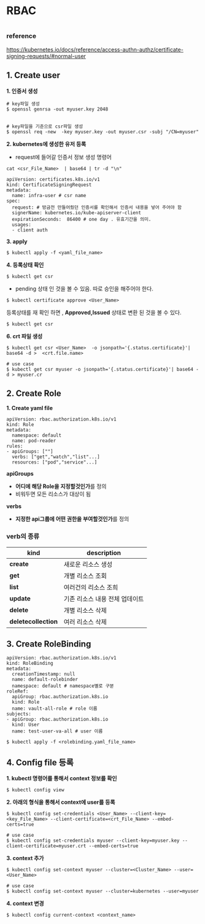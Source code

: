 # RBAC
#
### reference
https://kubernetes.io/docs/reference/access-authn-authz/certificate-signing-requests/#normal-user

## 1. Create user
**1. 인증서 생성**
```
# key파일 생성 
$ openssl genrsa -out myuser.key 2048 


# key파일을 기준으로 csr파일 생성
$ openssl req -new  -key myuser.key -out myuser.csr -subj "/CN=myuser"  

 ```

**2. kubernetes에 생성한 유저 등록**

- request에 들어갈 인증서 정보 생성 명령어
```
cat <csr_File_Name>  | base64 | tr -d "\n"
```
```
apiVersion: certificates.k8s.io/v1
kind: CertificateSigningRequest
metadata:
  name: infra-user # csr name
spec:
  request: # 방금전 만들어줬던 인증서를 확인해서 인증서 내용을 넣어 주어야 함 
  signerName: kubernetes.io/kube-apiserver-client
  expirationSeconds:  86400 # one day . 유효기간을 의미.
  usages:
  - client auth

```
**3. apply**
```
$ kubectl apply -f <yaml_file_name>
```
**4. 등록상태 확인**
```
$ ﻿kubectl get csr
```
- pending 상태 인 것을 볼 수 있음. 따로 승인을 해주어야 한다.

```
$ ﻿kubectl certificate approve <User_Name>
```
등록상태를 재 확인 하면 , **Approved,Issued** 상태로 변환 된 것을 볼 수 있다.
```
$ ﻿kubectl get csr
```

**6.  crt 파일 생성**
```
$ kubectl get csr <User_Name>  -o jsonpath='{.status.certificate}'| base64 -d >  <crt.file.name>

# use case
$ kubectl get csr myuser -o jsonpath='{.status.certificate}'| base64 -d > myuser.cr
```



## 2. Create Role
**1. Create yaml file**
```
apiVersion: rbac.authorization.k8s.io/v1 
kind: Role 
metadata: 
  namespace: default 
  name: pod-reader 
rules:  
- apiGroups: [""] 
  verbs: ["get","watch","list"...]
  resources: ["pod","service"...]
```
**apiGroups**

- **어디에 해당 Role을 지정할것인가**를 정의
- 비워두면 모든 리소스가 대상이 됨

**verbs**

- **지정한 api그룹에 어떤 권한을 부여할것인가**를 정의

### verb의 종류
| **kind**| **description** |
|--|--|
|**create**|새로운 리소스 생성|
| **get** | 개별 리소스 조회 |
|**list**|여러건의 리소스 조희|
|**update**|기존 리소스 내용 전체 업데이트|
|**delete**|개별 리소스 삭제|
|**deletecollection**|여러 리소스 삭제|



## 3. Create RoleBinding
```
apiVersion: rbac.authorization.k8s.io/v1
kind: RoleBinding
metadata:
  creationTimestamp: null
  name: default-rolebinder
  namespace: default # namespace별로 구분
roleRef:
  apiGroup: rbac.authorization.k8s.io
  kind: Role
  name: vault-all-role # role 이름
subjects:
- apiGroup: rbac.authorization.k8s.io
  kind: User
  name: test-user-va-all # user 이름
```
```
$ kubectl apply -f <rolebinding.yaml_file_name>
```


## 4. Config file 등록
**1. kubectl 명령어를 통해서 context 정보를 확인**
```
$ ﻿kubectl config view
```



**2. 아래의 형식을 통해서 context에 user를 등록**
```
$ ﻿kubectl config set-credentials <User_Name> --client-key=<key_File_Name> --client-certificate=<crt_File_Name> --embed-certs=true

# use case
$ ﻿kubectl config set-credentials myuser --client-key=myuser.key --client-certificate=myuser.crt --embed-certs=true
```


**3. context 추가**
```
﻿$ kubectl config set-context myuser --cluster=<Cluster_Name> --user=<User_Name> 

# use case
﻿$ kubectl config set-context myuser --cluster=kubernetes --user=myuser 
```


**4. context 변경**
```
$ ﻿kubectl config current-context <context_name>
```
